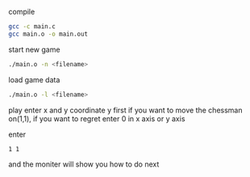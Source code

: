 compile
```bash
gcc -c main.c
gcc main.o -o main.out
```
start new game
```bash
./main.o -n <filename>
```
load game data
```bash
./main.o -l <filename>
```
play
enter x and y coordinate
y first
if you want to move the chessman on(1,1), if you want to regret enter 0 in x axis or y axis

enter
```
1 1
```
and the moniter will show you how to do next
